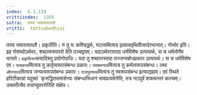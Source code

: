 ```yaml
---
index:  5.1.119
vrittiindex:  1355
sutra:  तस्य भावस्त्वतलौ
vritti:  tattvabodhini 
---
```


तस्य भावस्त्वतलौ। प्रकृतीति। न तु यः कश्चिद्धर्मः, घटत्वमित्यत्र द्रव्यत्वपृथिवीत्वादेरभानात्। गोर्भाव इति। इह गोशब्दोऽर्थपरः, शब्दस्वरूपपरो वेति पञ्चद्वयम्। यदाऽर्थपरस्तदा धर्मविशेषः प्रत्ययार्थः, स च धर्मत्वेनैव भासते। `प्रकृतिजन्ये`त्यादिस्तु प्रयोगोपाधिः। यदा तु शब्दपरस्तदा तज्जन्यबोधप्रकारः प्रत्ययर्थः। स च धर्मविशेष एव। `पाचकत्व`मित्यत्र तु कर्तृत्वरूपसंबन्धः प्रकारः। `पच्यमानत्व`मित्यत्र तु कर्मत्वरूपसंबन्धः। तथा `औपगवत्व`मित्यत्र जन्यत्वरूपसंबन्धः प्रकारः। `राजपुरुषत्व`मित्यत्र तु स्वरूपसंबन्ध इत्याद्यह्यम्। एवं स्थिते हरिटीकायां यदुक्तं `कृत्तद्धितसमासेभ्यः संबन्धाभिधानं भावप्रत्ययेनेति, तत्र नाऽपूर्वं शक्त्यन्तरं कल्प्यम्। उक्तरीत्यैव तत्राप्युपपत्तेरिति संक्षेपः।


